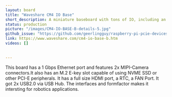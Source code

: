 ```yaml
---
layout: board
title: "Waveshare CM4 IO Base"
short_description: A miniature baseboard with tons of IO, including an M.2 slot.
status: production
picture: "/images/CM4-IO-BASE-B-details-5.jpg"
github_issue: "https://github.com/geerlingguy/raspberry-pi-pcie-devices/issues/110"
link: https://www.waveshare.com/cm4-io-base-b.htm
videos: []
  
  
---
```

This board has a 1 Gbps Ethernet port and features 2x MIPI-Camera connectors.It also has an M.2 E-key slot capable of using NVME SSD or other PCI-E peripherals. It has a full size HDMI port, a RTC, a FAN Port. It got 2x USB2.0 via USB Hub. The interfaces and formfactor makes it intersting for robotics applications.
